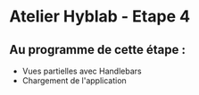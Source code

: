 # Atelier Hyblab - Etape 4

## Au programme de cette étape :

- Vues partielles avec Handlebars
- Chargement de l'application